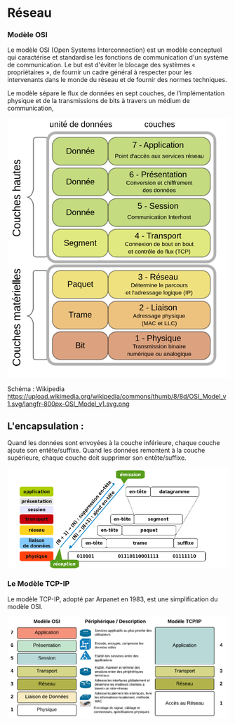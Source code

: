 # Réseau
### Modèle OSI

Le modèle OSI (Open Systems Interconnection) est un modèle conceptuel qui caractérise et standardise les fonctions de communication d'un système de communication.
Le but est d'éviter le blocage des systèmes « propriétaires », de fournir un cadre général à respecter pour les intervenants dans le monde du réseau et de fournir des normes techniques.

Le modèle sépare le flux de données en sept couches, de l'implémentation physique et de la transmissions de bits à travers un médium de communication, 


![schema OSI](../images/schema_osi.png)

Schéma : Wikipedia https://upload.wikimedia.org/wikipedia/commons/thumb/8/8d/OSI_Model_v1.svg/langfr-800px-OSI_Model_v1.svg.png

## L'encapsulation : 
Quand les données sont envoyées à la couche inférieure, chaque couche ajoute son entête/suffixe.
Quand les données remontent à la couche supérieure, chaque couche doit supprimer son entête/suffixe.

![Encapsulation](../images/encapsulation.png)

### Le Modèle TCP-IP 
Le modèle TCP-IP, adopté par Arpanet en 1983, est une simplification du modèle OSI.

![TCP/IP](../images/tcp-ip.png)
